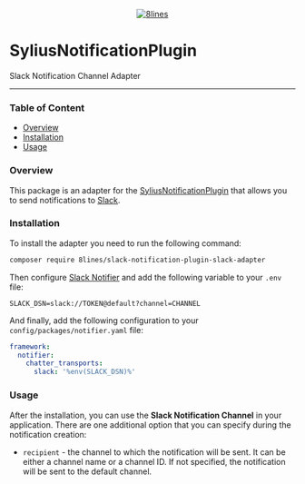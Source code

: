 <p align="center">
    <a href="https://8lines.io">
        <img alt="8lines" src="https://8lines-static.s3.eu-central-1.amazonaws.com/open-source-logo-main.png">
    </a>
</p>

# SyliusNotificationPlugin
Slack Notification Channel Adapter

---

### Table of Content
- [Overview](#overview)
- [Installation](#installation)
- [Usage](#usage)

### Overview
This package is an adapter for the [SyliusNotificationPlugin](https://github.com/8lines/SyliusNotificationsPlugin) that allows you to send notifications to [Slack](https://slack.com).

### Installation
To install the adapter you need to run the following command:
```bash
composer require 8lines/slack-notification-plugin-slack-adapter
```
Then configure [Slack Notifier](https://github.com/symfony/slack-notifier) and add the following variable to your `.env` file:
```dotenv
SLACK_DSN=slack://TOKEN@default?channel=CHANNEL
```
And finally, add the following configuration to your `config/packages/notifier.yaml` file:
```yaml
framework:
  notifier:
    chatter_transports:
      slack: '%env(SLACK_DSN)%'
```

### Usage
After the installation, you can use the **Slack Notification Channel** in your application. 
There are one additional option that you can specify during the notification creation:
- `recipient` - the channel to which the notification will be sent. It can be either a channel name or a channel ID. If not specified, the notification will be sent to the default channel.
